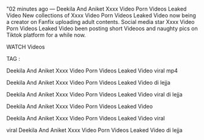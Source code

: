 "02 minutes ago — Deekila And Aniket Xxxx Video Porn Videos Leaked Video New collections of Xxxx Video Porn Videos Leaked Video now being a creator on Fanfix uploading adult contents. Social media star Xxxx Video Porn Videos Leaked Video been posting short Videoos and naughty pics on Tiktok platform for a while now.

WATCH Videos

TAG :

Deekila And Aniket Xxxx Video Porn Videos Leaked Video viral mp4

Deekila And Aniket Xxxx Video Porn Videos Leaked Video di lejja

Deekila And Aniket Xxxx Video Porn Videos Leaked Video viral di lejja

Deekila And Aniket Xxxx Video Porn Videos Leaked Video

Deekila And Aniket Xxxx Video Porn Videos Leaked Video viral

viral Deekila And Aniket Xxxx Video Porn Videos Leaked Video di lejja


